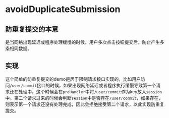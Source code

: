 # avoidDuplicateSubmission
## 防重复提交的本意

是当网络出现延迟或程序处理缓慢的时候，用户多次点击按钮提交后，防止产生多条相同数据。
## 实现

这个简单的防重复提交的demo是居于限制请求接口实现的，比如用户访问`/user/commit`接口的时候，如果出现网络延迟或者程序执行缓慢导致第一个请求还在处理中，这个时候会在`preHandler`中将`/user/commit`作为key放入`session`中。第二个请求过来的时候会判断`session`中是否存在`/user/commit`，如果存在，则表示第一个请求还没有处理完成，因此会拒绝接受第二个请求，以此实现防重复提交。
